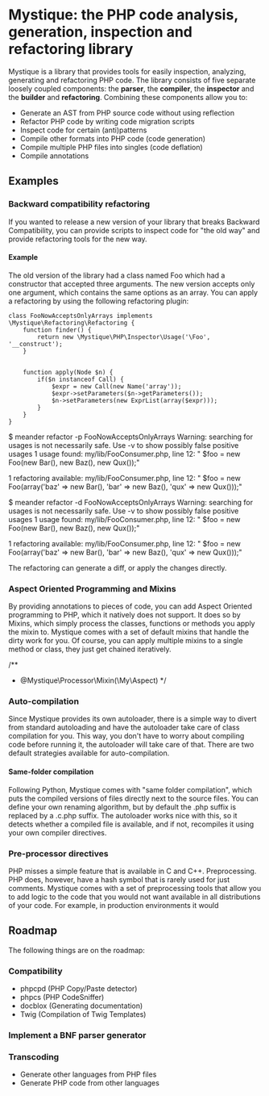 # Mystique: the PHP code analysis, generation, inspection and refactoring library #

Mystique is a library that provides tools for easily inspection, analyzing, generating and refactoring PHP code. The
library consists of five separate loosely coupled components: the **parser**, the **compiler**, the **inspector** and
the **builder** and **refactoring**. Combining these components allow you to:

* Generate an AST from PHP source code without using reflection
* Refactor PHP code by writing code migration scripts
* Inspect code for certain (anti)patterns
* Compile other formats into PHP code (code generation)
* Compile multiple PHP files into singles (code deflation)
* Compile annotations

## Examples ##
### Backward compatibility refactoring ###
If you wanted to release a new version of your library that breaks Backward Compatibility, you can provide scripts
to inspect code for "the old way" and provide refactoring tools for the new way.

#### Example ####
The old version of the library had a class named Foo which had a constructor that accepted three arguments. The new
version accepts only one argument, which contains the same options as an array. You can apply a refactoring by using
the following refactoring plugin:

````
class FooNowAcceptsOnlyArrays implements \Mystique\Refactoring\Refactoring {
    function finder() {
        return new \Mystique\PHP\Inspector\Usage('\Foo', '__construct');
    }


    function apply(Node $n) {
        if($n instanceof Call) {
            $expr = new Call(new Name('array'));
            $expr->setParameters($n->getParameters());
            $n->setParameters(new ExprList(array($expr)));
        }
    }
}

````
$ meander refactor -p FooNowAcceptsOnlyArrays
Warning: searching for usages is not necessarily safe. Use -v to show possibly false positive usages
1 usage found:
my/lib/FooConsumer.php, line 12:     "        $foo = new Foo(new Bar(), new Baz(), new Qux());"

1 refactoring available:
my/lib/FooConsumer.php, line 12:     "        $foo = new Foo(array('baz' => new Bar(), 'bar' => new Baz(), 'qux' => new Qux()));"

$ meander refactor -d FooNowAcceptsOnlyArrays
Warning: searching for usages is not necessarily safe. Use -v to show possibly false positive usages
1 usage found:
my/lib/FooConsumer.php, line 12:     "        $foo = new Foo(new Bar(), new Baz(), new Qux());"

1 refactoring available:
my/lib/FooConsumer.php, line 12:     "        $foo = new Foo(array('baz' => new Bar(), 'bar' => new Baz(), 'qux' => new Qux()));"


The refactoring can generate a diff, or apply the changes directly.

### Aspect Oriented Programming and Mixins ###
By providing annotations to pieces of code, you can add Aspect Oriented programming to PHP, which it natively does
not support. It does so by Mixins, which simply process the classes, functions or methods you apply the mixin to.
Mystique comes with a set of default mixins that handle the dirty work for you. Of course, you can apply multiple
mixins to a single method or class, they just get chained iteratively.

/**
 * @Mystique\Processor\Mixin(\My\Aspect)
 */

### Auto-compilation ###
Since Mystique provides its own autoloader, there is a simple way to divert from standard autoloading and have the
autoloader take care of class compilation for you. This way, you don't have to worry about compiling code before running
it, the autoloader will take care of that. There are two default strategies available for auto-compilation.

#### Same-folder compilation ####
Following Python, Mystique comes with "same folder compilation", which puts the compiled versions of files directly next
to the source files. You can define your own renaming algorithm, but by default the .php suffix is replaced by a .c.php
suffix. The autoloader works nice with this, so it detects whether a compiled file is available, and if not, recompiles
it using your own compiler directives.

### Pre-processor directives ###
PHP misses a simple feature that is available in C and C++. Preprocessing. PHP does, however, have a hash symbol that is
rarely used for just comments. Mystique comes with a set of preprocessing tools that allow you to add logic to the code
that you would not want available in all distributions of your code. For example, in production environments it would

## Roadmap ##

The following things are on the roadmap:

### Compatibility ###

* phpcpd (PHP Copy/Paste detector)
* phpcs (PHP CodeSniffer)
* docblox (Generating documentation)
* Twig (Compilation of Twig Templates)

### Implement a BNF parser generator ###

### Transcoding ###

* Generate other languages from PHP files
* Generate PHP code from other languages